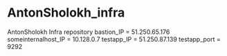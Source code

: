 # AntonSholokh_infra
AntonSholokh Infra repository
bastion_IP = 51.250.65.176
someinternalhost_IP = 10.128.0.7
testapp_IP = 51.250.87.139
testapp_port = 9292

